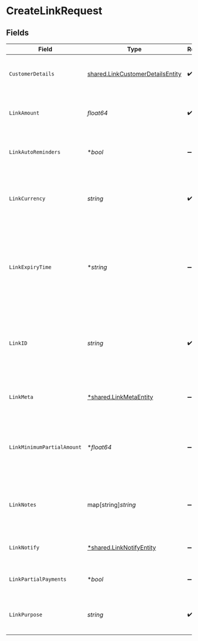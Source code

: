 # CreateLinkRequest


## Fields

| Field                                                                                                                                                                                       | Type                                                                                                                                                                                        | Required                                                                                                                                                                                    | Description                                                                                                                                                                                 | Example                                                                                                                                                                                     |
| ------------------------------------------------------------------------------------------------------------------------------------------------------------------------------------------- | ------------------------------------------------------------------------------------------------------------------------------------------------------------------------------------------- | ------------------------------------------------------------------------------------------------------------------------------------------------------------------------------------------- | ------------------------------------------------------------------------------------------------------------------------------------------------------------------------------------------- | ------------------------------------------------------------------------------------------------------------------------------------------------------------------------------------------- |
| `CustomerDetails`                                                                                                                                                                           | [shared.LinkCustomerDetailsEntity](../../../pkg/models/shared/linkcustomerdetailsentity.md)                                                                                                 | :heavy_check_mark:                                                                                                                                                                          | N/A                                                                                                                                                                                         | {<br/>"customer_name": "John Doe",<br/>"customer_phone": "9999999999",<br/>"customer_email": "john@cashfree.com"<br/>}                                                                      |
| `LinkAmount`                                                                                                                                                                                | *float64*                                                                                                                                                                                   | :heavy_check_mark:                                                                                                                                                                          | Amount to be collected using this link. Provide upto two decimals for paise.                                                                                                                |                                                                                                                                                                                             |
| `LinkAutoReminders`                                                                                                                                                                         | **bool*                                                                                                                                                                                     | :heavy_minus_sign:                                                                                                                                                                          | If "true", reminders will be sent to customers for collecting payments.                                                                                                                     |                                                                                                                                                                                             |
| `LinkCurrency`                                                                                                                                                                              | *string*                                                                                                                                                                                    | :heavy_check_mark:                                                                                                                                                                          | Currency for the payment link. Default is INR. Contact care@cashfree.com to enable new currencies.                                                                                          |                                                                                                                                                                                             |
| `LinkExpiryTime`                                                                                                                                                                            | **string*                                                                                                                                                                                   | :heavy_minus_sign:                                                                                                                                                                          | Time after which the link expires. Customers will not be able to make the payment beyond the time specified here. You can provide them in a valid ISO 8601 time format. Default is 30 days. |                                                                                                                                                                                             |
| `LinkID`                                                                                                                                                                                    | *string*                                                                                                                                                                                    | :heavy_check_mark:                                                                                                                                                                          | Unique Identifier (provided by merchant) for the Link. Alphanumeric and only - and _ allowed (50 character limit). Use this for other link-related APIs.                                    |                                                                                                                                                                                             |
| `LinkMeta`                                                                                                                                                                                  | [*shared.LinkMetaEntity](../../../pkg/models/shared/linkmetaentity.md)                                                                                                                      | :heavy_minus_sign:                                                                                                                                                                          | N/A                                                                                                                                                                                         | {<br/>"notify_url": "https://ee08e626ecd88c61c85f5c69c0418cb5.m.pipedream.net",<br/>"upi_intent": false,<br/>"return_url": "https://b8af79f41056.eu.ngrok.io"<br/>}                         |
| `LinkMinimumPartialAmount`                                                                                                                                                                  | **float64*                                                                                                                                                                                  | :heavy_minus_sign:                                                                                                                                                                          | Minimum amount in first installment that needs to be paid by the customer if partial payments are enabled. This should be less than the link_amount.                                        |                                                                                                                                                                                             |
| `LinkNotes`                                                                                                                                                                                 | map[string]*string*                                                                                                                                                                         | :heavy_minus_sign:                                                                                                                                                                          | Key-value pair that can be used to store additional information about the entity. Maximum 5 key-value pairs                                                                                 | {<br/>"key_1": "value_1",<br/>"key_2": "value_2"<br/>}                                                                                                                                      |
| `LinkNotify`                                                                                                                                                                                | [*shared.LinkNotifyEntity](../../../pkg/models/shared/linknotifyentity.md)                                                                                                                  | :heavy_minus_sign:                                                                                                                                                                          | N/A                                                                                                                                                                                         | {<br/>"send_sms": false,<br/>"send_email": true<br/>}                                                                                                                                       |
| `LinkPartialPayments`                                                                                                                                                                       | **bool*                                                                                                                                                                                     | :heavy_minus_sign:                                                                                                                                                                          | If "true", customer can make partial payments for the link.                                                                                                                                 |                                                                                                                                                                                             |
| `LinkPurpose`                                                                                                                                                                               | *string*                                                                                                                                                                                    | :heavy_check_mark:                                                                                                                                                                          | A brief description for which payment must be collected. This is shown to the customer.                                                                                                     |                                                                                                                                                                                             |